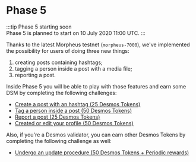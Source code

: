 # Phase 5
:::tip Phase 5 starting soon  
Phase 5 is planned to start on 10 July 2020 11:00 UTC. 
:::

Thanks to the latest Morpheus testnet (`morpheus-7000`), we've implemented the possibility for users of doing three new things: 

1. creating posts containing hashtags;
2. tagging a person inside a post with a media file; 
3. reporting a post.

Inside Phase 5 you will be able to play with those features and earn some DSM by completing the following challenges:

- [Create a post with an hashtag (25 Desmos Tokens)](hashtag-post.md)
- [Tag a person inside a post (50 Desmos Tokens)](tag-person.md)
- [Report a post (25 Desmos Tokens)](report-post.md)
- [Created or edit your profile (50 Desmos Tokens)](create-update-profile.md)

Also, if you're a Desmos validator, you can earn other Desmos Tokens by completing the following challenge as well:
- [Undergo an update procedure (50 Desmos Tokens + Periodic rewards)](update-node.md)

